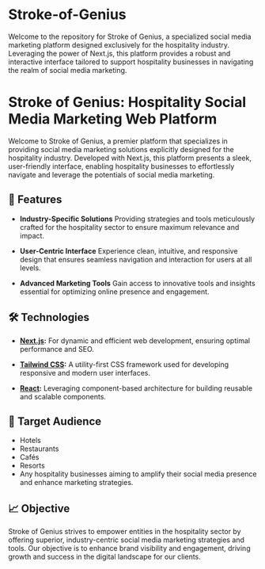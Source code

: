 # Stroke-of-Genius
Welcome to the repository for Stroke of Genius, a specialized social media marketing platform designed exclusively for the hospitality industry. Leveraging the power of Next.js, this platform provides a robust and interactive interface tailored to support hospitality businesses in navigating the realm of social media marketing.

# Stroke of Genius: Hospitality Social Media Marketing Web Platform

Welcome to Stroke of Genius, a premier platform that specializes in providing social media marketing solutions explicitly designed for the hospitality industry. Developed with Next.js, this platform presents a sleek, user-friendly interface, enabling hospitality businesses to effortlessly navigate and leverage the potentials of social media marketing.

## 🌟 **Features**

- **Industry-Specific Solutions**
  Providing strategies and tools meticulously crafted for the hospitality sector to ensure maximum relevance and impact.

- **User-Centric Interface**
  Experience clean, intuitive, and responsive design that ensures seamless navigation and interaction for users at all levels.

- **Advanced Marketing Tools**
  Gain access to innovative tools and insights essential for optimizing online presence and engagement.

## 🛠️ **Technologies**

- **[Next.js](https://nextjs.org/):**
  For dynamic and efficient web development, ensuring optimal performance and SEO.

- **[Tailwind CSS](https://tailwindcss.com/):**
  A utility-first CSS framework used for developing responsive and modern user interfaces.

- **[React](https://reactjs.org/):**
  Leveraging component-based architecture for building reusable and scalable components.

## 🏨 **Target Audience**

- Hotels
- Restaurants
- Cafés
- Resorts
- Any hospitality businesses aiming to amplify their social media presence and enhance marketing strategies.

## 📈 **Objective**

Stroke of Genius strives to empower entities in the hospitality sector by offering superior, industry-centric social media marketing strategies and tools. Our objective is to enhance brand visibility and engagement, driving growth and success in the digital landscape for our clients.
